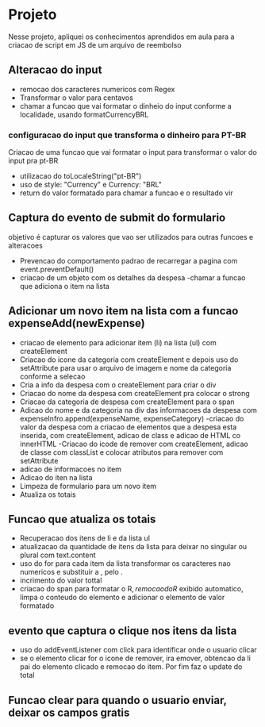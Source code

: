 # Projeto
Nesse projeto, apliquei os conhecimentos aprendidos em aula para a criacao de script em JS de um arquivo de reembolso

## Alteracao do input
- remocao dos caracteres numericos com Regex
- Transformar o valor para centavos
- chamar a funcao que vai formatar o dinheio do input conforme a localidade, usando formatCurrencyBRL

### configuracao do input que transforma o dinheiro para PT-BR
Criacao de uma funcao que vai formatar o input para transformar o valor do input pra pt-BR
- utilizacao do toLocaleString("pt-BR")
- uso de style: "Currency" e Currency: "BRL"
- return do valor formatado para chamar a funcao e o resultado vir

## Captura do evento de submit do formulario
objetivo é capturar os valores que vao ser utilizados para outras funcoes e alteracoes
- Prevencao do comportamento padrao de recarregar a pagina com event.preventDefault()
- criacao de um objeto com os detalhes da despesa
-chamar a funcao que adiciona o item na lista

## Adicionar um novo item na lista com a funcao expenseAdd(newExpense)
- criacao de elemento para adicionar item (li) na lista (ul) com createElement
- Criacao do icone da categoria com createElement e depois uso do setAttribute para usar o arquivo de imagem e nome da categoria conforme a selecao
- Cria a info da despesa com o createElement para criar o div
- Criacao do nome da despesa com createElement pra colocar o strong
- Criacao da categoria de despesa com createElement para o span
- Adicao do nome e da categoria na div das informacoes da despesa com expenseInfro.append(expenseName, expenseCategory)
-criacao do valor da despesa com a criacao de elementos que a despesa esta inserida, com createElement, adicao de class e adicao de HTML co innerHTML
-Criacao do icode de remover com createElement, adicao de classe com classList e colocar atributos para remover com setAttribute
- adicao de informacoes no item 
- Adicao do iten na lista
- Limpeza de formulario para um novo item
- Atualiza os totais

## Funcao que atualiza os totais
- Recuperacao dos itens de li e da lista ul
- atualizacao da quantidade de itens da lista para deixar no singular ou plural com text.content
- uso do for para cada item da lista transformar os caracteres nao numericos e substituir a , pelo .
- incrimento do valor tottal
- criacao do span para formatar o R$, remocao do R$ exibido automatico, limpa o conteudo do elemento e adicionar o elemento de valor formatado

## evento que captura o clique nos itens da lista 
- uso do addEventListener com click para identificar onde o usuario clicar
- se o elemento clicar for o icone de remover, ira emover, obtencao da li pai do elemento clicado e remocao do item. Por fim faz o update do total

## Funcao clear para quando o usuario enviar, deixar os campos gratis
